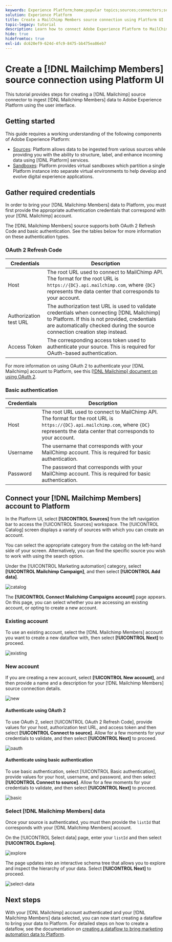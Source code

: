 ```yaml
---
keywords: Experience Platform;home;popular topics;sources;connectors;source connectors;sources sdk;sdk;SDK
solution: Experience Platform
title: Create a MailChimp Members source connection using Platform UI
topic-legacy: tutorial
description: Learn how to connect Adobe Experience Platform to MailChimp Members using Platform UI.
hide: true
hidefromtoc: true
exl-id: dc620ef9-624d-4fc9-8475-bb475ea86eb7
---
```

# Create a [!DNL Mailchimp Members] source connection using Platform UI

This tutorial provides steps for creating a [!DNL Mailchimp] source connector to ingest [!DNL Mailchimp Members] data to Adobe Experience Platform using the user interface.

## Getting started

This guide requires a working understanding of the following components of Adobe Experience Platform:

* [Sources](../../../../home.md): Platform allows data to be ingested from various sources while providing you with the ability to structure, label, and enhance incoming data using [!DNL Platform] services.
* [Sandboxes](../../../../../sandboxes/home.md): Platform provides virtual sandboxes which partition a single Platform instance into separate virtual environments to help develop and evolve digital experience applications.

## Gather required credentials

In order to bring your [!DNL Mailchimp Members] data to Platform, you must first provide the appropriate authentication credentials that correspond with your [!DNL Mailchimp] account.

The [!DNL Mailchimp Members] source supports both OAuth 2 Refresh Code and basic authentication. See the tables below for more information on these authentication types.

### OAuth 2 Refresh Code

| Credentials | Description |
| --- | --- |
| Host | The root URL used to connect to MailChimp API. The format for the root URL is `https://{DC}.api.mailchimp.com`, where `{DC}` represents the data center that corresponds to your account. |
| Authorization test URL | The authorization test URL is used to validate credentials when connecting [!DNL Mailchimp] to Platform. If this is not provided, credentials are automatically checked during the source connection creation step instead. |
| Access Token | The corresponding access token used to authenticate your source. This is required for OAuth-based authentication. |

For more information on using OAuth 2 to authenticate your [!DNL Mailchimp] account to Platform, see this [[!DNL Mailchimp] document on using OAuth 2](https://mailchimp.com/developer/marketing/guides/access-user-data-oauth-2/).

### Basic authentication

| Credentials | Description |
| --- | --- |
| Host | The root URL used to connect to MailChimp API. The format for the root URL is `https://{DC}.api.mailchimp.com`, where `{DC}` represents the data center that corresponds to your account. |
| Username | The username that corresponds with your MailChimp account. This is required for basic authentication. |
| Password | The password that corresponds with your MailChimp account. This is required for basic authentication. |

## Connect your [!DNL Mailchimp Members] account to Platform

In the Platform UI, select **[!UICONTROL Sources]** from the left navigation bar to access the [!UICONTROL Sources] workspace. The [!UICONTROL Catalog] screen displays a variety of sources with which you can create an account.

You can select the appropriate category from the catalog on the left-hand side of your screen. Alternatively, you can find the specific source you wish to work with using the search option.

Under the [!UICONTROL Marketing automation] category, select **[!UICONTROL Mailchimp Campaign]**, and then select **[!UICONTROL Add data]**.

![catalog](../../../../images/tutorials/create/mailchimp-members/catalog.png)

The **[!UICONTROL Connect Mailchimp Campaigns account]** page appears. On this page, you can select whether you are accessing an existing account, or opting to create a new account.

### Existing account

To use an existing account, select the [!DNL Mailchimp Members] account you want to create a new dataflow with, then select **[!UICONTROL Next]** to proceed.

![existing](../../../../images/tutorials/create/mailchimp-members/existing.png)

### New account

If you are creating a new account, select **[!UICONTROL New account]**, and then provide a name and a description for your [!DNL Mailchimp Members] source connection details.

![new](../../../../images/tutorials/create/mailchimp-members/new.png)


#### Authenticate using OAuth 2

To use OAuth 2, select [!UICONTROL OAuth 2 Refresh Code], provide values for your host, authorization test URL, and access token and then select **[!UICONTROL Connect to source]**. Allow for a few moments for your credentials to validate, and then select **[!UICONTROL Next]** to proceed.

![oauth](../../../../images/tutorials/create/mailchimp-members/oauth.png)

#### Authenticate using basic authentication

To use basic authentication, select [!UICONTROL Basic authentication], provide values for your host, username, and password, and then select **[!UICONTROL Connect to source]**. Allow for a few moments for your credentials to validate, and then select **[!UICONTROL Next]** to proceed.

![basic](../../../../images/tutorials/create/mailchimp-members/basic.png)

### Select [!DNL Mailchimp Members] data

Once your source is authenticated, you must then provide the `listId` that corresponds with your [!DNL Mailchimp Members] account.

On the [!UICONTROL Select data] page, enter your `listId` and then select **[!UICONTROL Explore]**.

![explore](../../../../images/tutorials/create/mailchimp-members/explore.png)

The page updates into an interactive schema tree that allows you to explore and inspect the hierarchy of your data. Select **[!UICONTROL Next]** to proceed.

![select-data](../../../../images/tutorials/create/mailchimp-members/select-data.png)

## Next steps

With your [!DNL Mailchimp] account authenticated and your [!DNL Mailchimp Members] data selected, you can now start creating a dataflow to bring your data to Platform. For detailed steps on how to create a dataflow, see the documentation on [creating a dataflow to bring marketing automation data to Platform](../../dataflow/marketing-automation.md).
